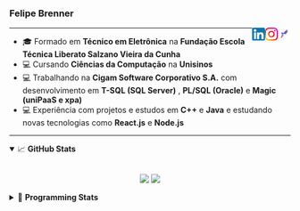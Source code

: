 <h3>Felipe Brenner</h3>

<a href="https://app.rocketseat.com.br/me/felipe-de-oliveira-brenner-conta-ignite" target="_blank" rel="nofollow"><img align="right" width="23rem" src="./assets/rocketseat.png" alt="Rocketseat: @felipe-de-oliveira-brenner-conta-ignite"/></a>
<a href="https://www.instagram.com/felipeobrenner/" target="_blank" rel="nofollow"><img align="right" width="23rem" src="./assets/instagram.png" alt="Instagram: @felipeobrenner"/></a>
<a href="https://www.linkedin.com/in/felipe-de-oliveira-brenner/" target="_blank" rel="nofollow"><img align="right" width="23rem" src="./assets/linkedin.png" alt="LinkedIn: @felipe-de-oliveira-brenner"/></a>

---

- 🎓 Formado em **Técnico em Eletrônica** na **Fundação Escola Técnica Liberato Salzano Vieira da Cunha**
- 💻 Cursando **Ciências da Computação** na **Unisinos**
- 💻 Trabalhando na **Cigam Software Corporativo S.A.** com desenvolvimento em **T-SQL (SQL Server)** , **PL/SQL (Oracle)** e **Magic (uniPaaS e xpa)**
- 💻 Experiência com projetos e estudos em **C++** e **Java** e estudando novas tecnologias como **React.js** e **Node.js**

---

<details open>
  <summary>📈 <b>GitHub Stats</b></summary>
  <br>
  <p align="center">
  <img src="https://github-readme-stats.vercel.app/api?username=felipebrenner&show_icons=true&theme=dark"/>
  <img src="https://github-readme-stats.vercel.app/api/top-langs/?username=felipebrenner&layout=compact&theme=dark">
  </p>

</details>

<details>
  <summary>🤖 <b>Programming Stats</b></summary>
  <br/>

  <!--START_SECTION:waka-->
**🐱 My Github Data** 

> 🏆 398 Contributions in the Year 2021
 > 
> 📦 108.6 kB Used in Github's Storage 
 > 
> 🚫 Not Opted to Hire
 > 
> 📜 17 Public Repositories 
 > 
> 🔑 1 Private Repository 
 > 
**I'm a Night 🦉** 

```text
🌞 Morning    33 commits     ██░░░░░░░░░░░░░░░░░░░░░░░   7.8% 
🌆 Daytime    115 commits    ██████░░░░░░░░░░░░░░░░░░░   27.19% 
🌃 Evening    252 commits    ███████████████░░░░░░░░░░   59.57% 
🌙 Night      23 commits     █░░░░░░░░░░░░░░░░░░░░░░░░   5.44%

```
📅 **I'm Most Productive on Sunday** 

```text
Monday       69 commits     ████░░░░░░░░░░░░░░░░░░░░░   16.31% 
Tuesday      89 commits     █████░░░░░░░░░░░░░░░░░░░░   21.04% 
Wednesday    42 commits     ██░░░░░░░░░░░░░░░░░░░░░░░   9.93% 
Thursday     47 commits     ██░░░░░░░░░░░░░░░░░░░░░░░   11.11% 
Friday       25 commits     █░░░░░░░░░░░░░░░░░░░░░░░░   5.91% 
Saturday     58 commits     ███░░░░░░░░░░░░░░░░░░░░░░   13.71% 
Sunday       93 commits     █████░░░░░░░░░░░░░░░░░░░░   21.99%

```


📊 **This Week I Spent My Time On** 

```text
💬 Programming Languages: 
JavaScript               19 hrs 16 mins      ███████████████░░░░░░░░░░   60.59% 
TypeScript               7 hrs 40 mins       ██████░░░░░░░░░░░░░░░░░░░   24.11% 
JSON                     2 hrs 28 mins       ██░░░░░░░░░░░░░░░░░░░░░░░   7.8% 
Other                    1 hr 34 mins        █░░░░░░░░░░░░░░░░░░░░░░░░   4.96% 
Markdown                 47 mins             ░░░░░░░░░░░░░░░░░░░░░░░░░   2.51%

🔥 Editors: 
VS Code                  31 hrs 48 mins      █████████████████████████   100.0%

🐱‍💻 Projects: 
www_CGFrontEnd           21 hrs 34 mins      █████████████████░░░░░░░░   67.84% 
ignite-reactjs-dashgo    8 hrs 28 mins       ██████░░░░░░░░░░░░░░░░░░░   26.62% 
requests via VS          1 hr 13 mins        █░░░░░░░░░░░░░░░░░░░░░░░░   3.86% 
Unknown Project          23 mins             ░░░░░░░░░░░░░░░░░░░░░░░░░   1.22% 
ignite-reactjs-bonus-redu4 mins              ░░░░░░░░░░░░░░░░░░░░░░░░░   0.25%

💻 Operating System: 
Linux                    17 hrs 1 min        █████████████░░░░░░░░░░░░   53.51% 
Windows                  14 hrs 47 mins      ███████████░░░░░░░░░░░░░░   46.49%

```

**I Mostly Code in TypeScript** 

```text
TypeScript               6 repos             ████████░░░░░░░░░░░░░░░░░   35.29% 
Java                     3 repos             ████░░░░░░░░░░░░░░░░░░░░░   17.65% 
CSS                      2 repos             ███░░░░░░░░░░░░░░░░░░░░░░   11.76% 
Assembly                 1 repo              █░░░░░░░░░░░░░░░░░░░░░░░░   5.88% 
HTML                     1 repo              █░░░░░░░░░░░░░░░░░░░░░░░░   5.88%

```



 Last Updated on 12/07/2021
<!--END_SECTION:waka-->
</details>
